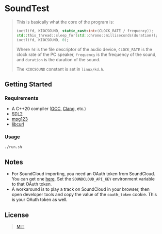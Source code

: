 # SoundTest

> This is basically what the core of the program is:
> ```cpp
> ioctl(fd, KIOCSOUND, static_cast<int>(CLOCK_RATE / frequency));
> std::this_thread::sleep_for(std::chrono::milliseconds(duration));
> ioctl(fd, KIOCSOUND, 0);
> ```
> Where `fd` is the file descriptor of the audio device, `CLOCK_RATE` is the clock rate of the PC
> speaker, `frequency` is the frequency of the sound, and `duration` is the duration of the sound.
>
> The `KIOCSOUND` constant is set in `linux/kd.h`.

## Getting Started

### Requirements

- A C++20 compiler ([GCC](https://gcc.gnu.org/), [Clang](https://clang.llvm.org/), etc.)
- [SDL2](https://www.libsdl.org/download-2.0.php)
- [mpg123](https://www.mpg123.de/download.shtml)
- [libcurl](https://curl.se/libcurl/)

### Usage

```bash
./run.sh
```

## Notes

- For SoundCloud importing, you need an OAuth token from SoundCloud. You can get
  one [here](https://soundcloud.com/you/apps). Set the `SOUNDCLOUD_API_KEY` environment variable to that OAuth token.
- A workaround is to play a track on SoundCloud in your browser, then open developer tools and copy the value of
  the `oauth_token` cookie. This is your OAuth token as well.

## License

> [MIT](https://opensource.org/licenses/MIT)
